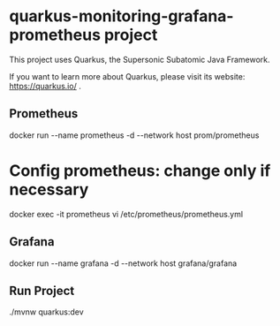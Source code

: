 # quarkus-monitoring-grafana-prometheus project

This project uses Quarkus, the Supersonic Subatomic Java Framework.

If you want to learn more about Quarkus, please visit its website: https://quarkus.io/ .

## Prometheus

docker run --name prometheus -d --network host prom/prometheus

# Config prometheus: change only if necessary

docker exec -it prometheus vi /etc/prometheus/prometheus.yml

## Grafana

docker run --name grafana -d --network host grafana/grafana

## Run Project

./mvnw quarkus:dev
